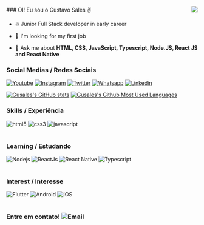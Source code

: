 <img src="https://raw.githubusercontent.com/gist/Gusales/0213d82a822610cfd13a33b83331573d/raw/69f3a24d986284ecf2731d79e6ae38cea153b655/myCardProfile.svg" align="right">
### OI! Eu sou o Gustavo Sales ✌

- 🔥 Junior Full Stack developer in early career

- 🔭 I'm looking for my first job

- 💬 Ask me about **HTML, CSS, JavaScript, Typescript, Node.JS, React JS and React Native**

### Social Medias / Redes Sociais

[![Youtube](https://img.shields.io/badge/YouTube-FF0000?style=for-the-badge&logo=youtube&logoColor=white)](https://www.youtube.com/@devgusales)
[![Instagram](https://img.shields.io/badge/Instagram-E4405F?style=for-the-badge&logo=instagram&logoColor=white)](https://www.instagram.com/gussales13/)
[![Twitter](https://img.shields.io/badge/Twitter-1DA1F2?style=for-the-badge&logo=twitter&logoColor=white)](https://twitter.com/devGusales)
[![Whatsapp](https://img.shields.io/badge/WhatsApp-25D366?style=for-the-badge&logo=whatsapp&logoColor=white)](https://api.whatsapp.com/send?phone=5511961857981)
[![Linkedin](https://img.shields.io/badge/LinkedIn-0077B5?style=for-the-badge&logo=linkedin&logoColor=white)](https://www.linkedin.com/in/gustavo-sales-284a6b230/)

[![Gusales's GitHub stats](https://github-readme-stats.vercel.app/api?username=Gusales&count_private=true&show_icons=true&theme=radical)](https://github.com/anuraghazra/github-readme-stats)
[![Gusales's Github Most Used Languages](https://github-readme-stats.vercel.app/api/top-langs/?username=Gusales&layout=compact&count_private=true&show_icons=true&theme=radical)](https://github.com/anuraghazra/github-readme-stats)

### Skills / Experiência

<div style="display: inline_block">
    <img alt="html5" src="https://img.shields.io/badge/HTML5-E34F26?style=for-the-badge&logo=html5&logoColor=white"/>
    <img alt="css3" src="https://img.shields.io/badge/CSS3-1572B6?style=for-the-badge&logo=css3&logoColor=white"/>
    <img alt="javascript" src="https://img.shields.io/badge/JavaScript-F7DF1E?style=for-the-badge&logo=javascript&logoColor=black"/>
</div><br />

### Learning / Estudando

<div style="display: inline_block">
    <img alt="Nodejs" src="https://img.shields.io/badge/Node.js-43853D?style=for-the-badge&logo=node.js&logoColor=white"/>
    <img alt="ReactJs" src="https://img.shields.io/badge/React-20232A?style=for-the-badge&logo=react&logoColor=61DAFB"/>
    <img alt="React Native" src="https://img.shields.io/badge/React_Native-20232A?style=for-the-badge&logo=react&logoColor=61DAFB"/>
    <img alt="Typescript" src="https://img.shields.io/badge/TypeScript-007ACC?style=for-the-badge&logo=typescript&logoColor=white"/>
</div><br />

### Interest / Interesse

<div style="display: inline_block">
    <img alt="Flutter" src="https://img.shields.io/badge/Flutter-02569B?style=for-the-badge&logo=flutter&logoColor=white"/>
    <img alt="Android" src="https://img.shields.io/badge/Android-3DDC84?style=for-the-badge&logo=android&logoColor=white"/>
    <img alt="IOS" src="https://img.shields.io/badge/iOS-000000?style=for-the-badge&logo=ios&logoColor=white"/>
</div><br />

### Entre em contato! ![Email](https://img.shields.io/badge/-dev.gusales@gmail.com-820202?style=flat&logo=gmail)&nbsp;
